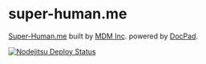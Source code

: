 super-human.me
==============

[Super-Human.me](http://Super-Human.me/) built by [MDM Inc](http://massdistributionmedia.com/). powered by [DocPad](http://docpad.org).

[![Nodejitsu Deploy Status](https://webhooks.nodejitsu.com/MassDistributionMedia/super-human.me.png)](https://webops.nodejitsu.com#super-human.docpad/super-human.me)

